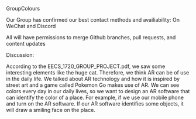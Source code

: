 GroupColours

Our Group has confirmed our best contact methods and availiability: On WeChat and Discord

All will have permissions to merge Github branches, pull requests, and content updates



Discussion:


According to the EECS_1720_GROUP_PROJECT.pdf, we saw some interesting elements like the huge cat. Therefore, we think AR can be of use in the daily life. We talked about AR technology and how it is inspired by street art and a game called Pokemon Go makes use of AR. We can see colors every day in our daily lives, so we want to design an AR software that can identify the color of a place. For example, if we use our mobile phone and turn on the AR software. If our AR software identifies some objects, it will draw a smiling face on the place. 
